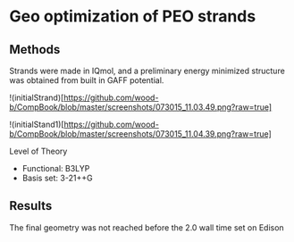 # Geo optimization of PEO strands

## Methods 
Strands were made in IQmol, and a preliminary energy minimized structure was obtained from built in GAFF potential.

!(initialStrand)[https://github.com/wood-b/CompBook/blob/master/screenshots/073015_11.03.49.png?raw=true]

!(initialStand1)[https://github.com/wood-b/CompBook/blob/master/screenshots/073015_11.04.39.png?raw=true]

Level of Theory
* Functional: B3LYP
* Basis set: 3-21++G

## Results

The final geometry was not reached before the 2.0 wall time set on Edison
